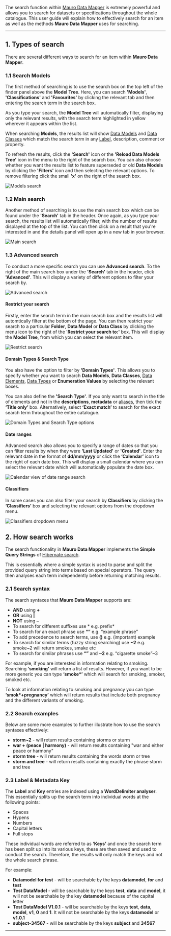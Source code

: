 The search function within [Mauro Data Mapper](https://modelcatalogue.cs.ox.ac.uk/mdm-ui/#/home) is extremely powerful and allows you to search for datasets or specifications throughout the whole catalogue. This user guide will explain how to effectively search for an item as well as the methods **Mauro Data Mapper** uses for searching. 

---

## 1. Types of search

There are several different ways to search for an item within **Mauro Data Mapper**. 

### 1.1 Search Models

The first method of searching is to use the search box on the top left of the finder panel above the **Model Tree**. Here, you can search **'Models'**, **'Classifications'** and **'Favourites'** by clicking the relevant tab and then entering the search term in the search box. 

As you type your search, the **Model Tree** will automatically filter, displaying only the relevant results, with the search term highlighted in yellow wherever it appears within the list. 

When searching **Models**, the results list will show [Data Models](../../glossary/data-model/data-model.md) and [Data Classes](../../glossary/data-class/data-class.md) which match the search term in any [Label](../../glossary/label/label.md), description, comment or property.

To refresh the results, click the **'Search'** icon or the **'Reload Data Models Tree'** icon in the menu to the right of the search box. You can also choose whether you want the results list to feature superseded or old **Data Models** by clicking the **'Filters'** icon and then selecting the relevant options. To remove filtering click the small **'x'** on the right of the search box. 

![Models search](models-search.png)

### 1.2 Main search

Another method of searching is to use the main search box which can be found under the **'Search'** tab in the header. Once again, as you type your search, the results list will automatically filter, with the number of results displayed at the top of the list. You can then click on a result that you're interested in and the details panel will open up in a new tab in your browser.

![Main search](main-search.png)


### 1.3 Advanced search

To conduct a more specific search you can use **Advanced search**. To the right of the main search box under the **'Search'** tab in the header, click **'Advanced'**. This will display a variety of different options to filter your search by. 

![Advanced search](advanced-search.png)


#### Restrict your search

Firstly, enter the search term in the main search box and the results list will automtically filter at the bottom of the page. You can then restrict your search to a particular **Folder**, **Data Model** or **Data Class** by clicking the menu icon to the right of the '**Restrict your search to:'** box. This will display the **Model Tree**, from which you can select the relevant item. 

![Restrict search](restrict-search.png)


#### Domain Types & Search Type

You also have the option to filter by **'Domain Types'**. This allows you to specify whether you want to search **Data Models**, **Data Classes**, [Data Elements](../../glossary/data-element/data-element.md), [Data Types](../../glossary/data-type/data-type.md) or **Enumeration Values** by selecting the relevant boxes. 

You can also define the **'Search Type'**. If you only want to search in the title of elements and not in the **descriptions**, **metadata** or [aliases](../../glossary/aliases/aliases.md), then tick the **‘Title only’** box. Alternatively, select **‘Exact match’** to search for the exact search term throughout the entire catalogue.

![Domain Types and Search Type options](domain-search-type.png)


#### Date ranges

Advanced search also allows you to specify a range of dates so that you can filter results by when they were **'Last Updated'** or **'Created'**. Enter the relevant date in the format of **dd/mm/yyyy** or click the **‘Calendar’** icon to the right of each date box. This will display a small calendar where you can select the relevant date which will automatically populate the date box. 

![Calendar view of date range search](search-dates.png)

#### Classifiers

In some cases you can also filter your search by **Classifiers** by clicking the **‘Classifiers’** box and selecting the relevant options from the dropdown menu.  

![Classifiers dropdown menu](search-classifiers.png)


## 2. How search works

The search functionality in **Mauro Data Mapper** implements the **Simple Query Strings** of [Hibernate search](https://docs.jboss.org/hibernate/stable/search/reference/en-US/html_single/#_simple_query_string_queries%7CSimple). 

This is essentially where a simple syntax is used to parse and split the provided query string into terms based on special operators. The query then analyses each term independently before returning matching results. 

### 2.1 Search syntax

The search syntaxes that **Mauro Data Mapper** supports are:

* **AND** using **+**
* **OR** using **|**
* **NOT** using **–**
* To search for different suffixes use * e.g. prefix* 
* To search for an exact phrase use **“”** e.g. “example phrase”
* To add precedence to search terms, use **()** e.g. (important) example
* To search for similar terms (fuzzy string searching) use **~2** e.g. smoke~2 will return smokes, smake etc
* To search for similar phrases use **“”** and **~2** e.g. “cigarette smoke”~3

For example, if you are interested in information relating to smoking. Searching **‘smoking’** will return a list of results. However, if you want to be more generic you can type __‘smoke*’__ which will search for smoking, smoker, smoked etc. 

To look at information relating to smoking and pregnancy you can type __‘smok*+pregnancy’__ which will return results that include both pregnancy and the different variants of smoking.  

### 2.2 Search examples

Below are some more examples to further illustrate how to use the search syntaxes effectively:

* **storm~2** - will return results containing storms or sturm
* **war + (peace | harmony)** - will return results containing "war and either peace or harmony"
* **storm tree** - will return results containing the words storm or tree
* **storm and tree** - will return results containing exactly the phrase storm and tree

### 2.3 Label & Metadata Key

The **Label** and **Key** entries are indexed using a **WordDelimiter analyser**. This essentially splits up the search term into individual words at the following points:

* Spaces 
* Hypens
* Numbers
* Capital letters
* Full stops

These individual words are referred to as **‘Keys’** and once the search term has been split up into its various keys, these are then saved and used to conduct the search. Therefore, the results will only match the keys and not the whole search phrase.

For example:

* **Datamodel for test** - will be searchable by the keys **datamodel**, **for** and **test**
* **Test DataModel** - will be searchable by the keys **test**, **data** and **model**, it will not be searchable by the key **datamodel** because of the capital letter
* **Test DataModel V1.0.1** - will be searchable by the keys **test**, **data**, **model**, **v1**, **0** and **1**. It will not be searchable by the keys **datamodel** or **v1.0.1**
* **subject-34567** - will be searchable by the keys **subject** and **34567**


---
